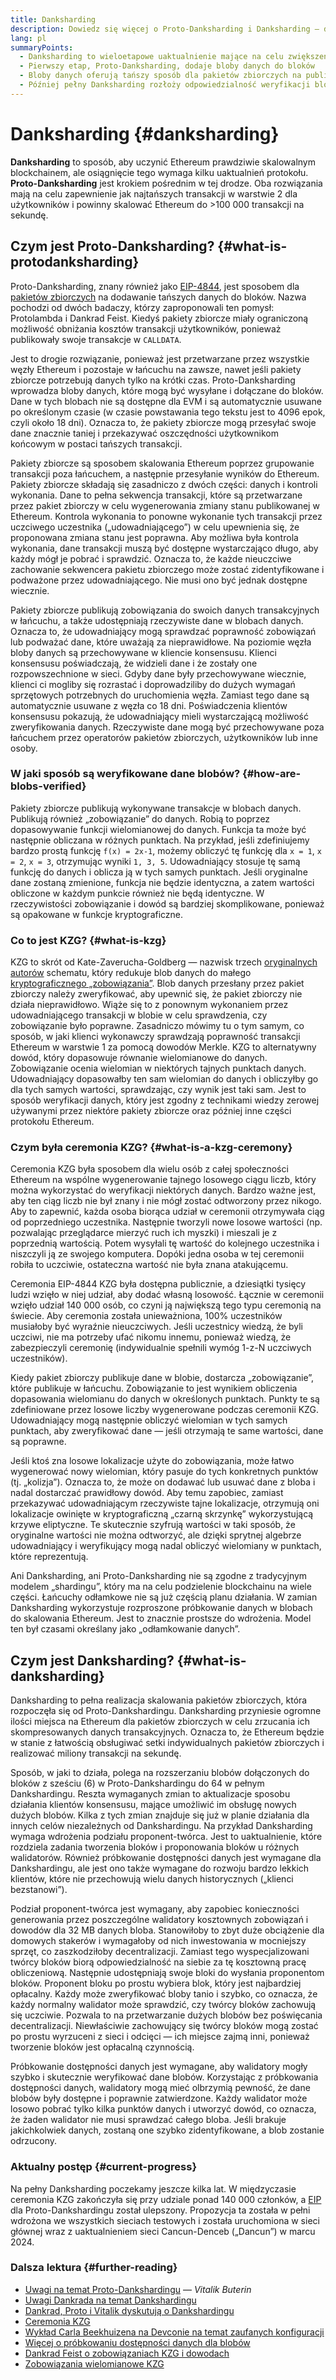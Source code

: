 ```yaml
---
title: Danksharding
description: Dowiedz się więcej o Proto-Danksharding i Danksharding — dwóch sukcesywnych uaktualnieniach do skalowania Ethereum.
lang: pl
summaryPoints:
  - Danksharding to wieloetapowe uaktualnienie mające na celu zwiększenie skalowalności i przepustowości Ethereum.
  - Pierwszy etap, Proto-Danksharding, dodaje bloby danych do bloków
  - Bloby danych oferują tańszy sposób dla pakietów zbiorczych na publikowanie danych w Ethereum, a koszty te mogą być przenoszone na użytkowników w postaci niższych opłat transakcyjnych.
  - Później pełny Danksharding rozłoży odpowiedzialność weryfikacji blobów danych na podzbiory węzłów, dodatkowo skalując Ethereum do ponad 100.000 transakcji na sekundę.
---
```


# Danksharding {#danksharding}

**Danksharding** to sposób, aby uczynić Ethereum prawdziwie skalowalnym blockchainem, ale osiągnięcie tego wymaga kilku uaktualnień protokołu. **Proto-Danksharding** jest krokiem pośrednim w tej drodze. Oba rozwiązania mają na celu zapewnienie jak najtańszych transakcji w warstwie 2 dla użytkowników i powinny skalować Ethereum do >100 000 transakcji na sekundę.

## Czym jest Proto-Danksharding? {#what-is-protodanksharding}

Proto-Danksharding, znany również jako [EIP-4844](https://eips.ethereum.org/EIPS/eip-4844), jest sposobem dla [pakietów zbiorczych](/layer-2/#rollups) na dodawanie tańszych danych do bloków. Nazwa pochodzi od dwóch badaczy, którzy zaproponowali ten pomysł: Protolambda i Dankrad Feist. Kiedyś pakiety zbiorcze miały ograniczoną możliwość obniżania kosztów transakcji użytkowników, ponieważ publikowały swoje transakcje w `CALLDATA`.

Jest to drogie rozwiązanie, ponieważ jest przetwarzane przez wszystkie węzły Ethereum i pozostaje w łańcuchu na zawsze, nawet jeśli pakiety zbiorcze potrzebują danych tylko na krótki czas. Proto-Danksharding wprowadza bloby danych, które mogą być wysyłane i dołączane do bloków. Dane w tych blobach nie są dostępne dla EVM i są automatycznie usuwane po określonym czasie (w czasie powstawania tego tekstu jest to 4096 epok, czyli około 18 dni). Oznacza to, że pakiety zbiorcze mogą przesyłać swoje dane znacznie taniej i przekazywać oszczędności użytkownikom końcowym w postaci tańszych transakcji.

<ExpandableCard title="Dlaczego dzięki blobom pakiety zbiorcze są tańsze?" eventCategory="/roadmap/danksharding" eventName="clicked why do blocks make rollups cheaper?">

Pakiety zbiorcze są sposobem skalowania Ethereum poprzez grupowanie transakcji poza łańcuchem, a następnie przesyłanie wyników do Ethereum. Pakiety zbiorcze składają się zasadniczo z dwóch części: danych i kontroli wykonania. Dane to pełna sekwencja transakcji, które są przetwarzane przez pakiet zbiorczy w celu wygenerowania zmiany stanu publikowanej w Ethereum. Kontrola wykonania to ponowne wykonanie tych transakcji przez uczciwego uczestnika („udowadniającego”) w celu upewnienia się, że proponowana zmiana stanu jest poprawna. Aby możliwa była kontrola wykonania, dane transakcji muszą być dostępne wystarczająco długo, aby każdy mógł je pobrać i sprawdzić. Oznacza to, że każde nieuczciwe zachowanie sekwencera pakietu zbiorczego może zostać zidentyfikowane i podważone przez udowadniającego. Nie musi ono być jednak dostępne wiecznie.

</ExpandableCard>

<ExpandableCard title="Dlaczego usuwanie danych blobów jest właściwe?" eventCategory="/roadmap/danksharding" eventName="clicked why is it OK to delete the blob data?">

Pakiety zbiorcze publikują zobowiązania do swoich danych transakcyjnych w łańcuchu, a także udostępniają rzeczywiste dane w blobach danych. Oznacza to, że udowadniający mogą sprawdzać poprawność zobowiązań lub podważać dane, które uważają za nieprawidłowe. Na poziomie węzła bloby danych są przechowywane w kliencie konsensusu. Klienci konsensusu poświadczają, że widzieli dane i że zostały one rozpowszechnione w sieci. Gdyby dane były przechowywane wiecznie, klienci ci mogliby się rozrastać i doprowadziliby do dużych wymagań sprzętowych potrzebnych do uruchomienia węzła. Zamiast tego dane są automatycznie usuwane z węzła co 18 dni. Poświadczenia klientów konsensusu pokazują, że udowadniający mieli wystarczającą możliwość zweryfikowania danych. Rzeczywiste dane mogą być przechowywane poza łańcuchem przez operatorów pakietów zbiorczych, użytkowników lub inne osoby.

</ExpandableCard>

### W jaki sposób są weryfikowane dane blobów? {#how-are-blobs-verified}

Pakiety zbiorcze publikują wykonywane transakcje w blobach danych. Publikują również „zobowiązanie” do danych. Robią to poprzez dopasowywanie funkcji wielomianowej do danych. Funkcja ta może być następnie obliczana w różnych punktach. Na przykład, jeśli zdefiniujemy bardzo prostą funkcję `f(x) = 2x-1`, możemy obliczyć tę funkcję dla `x = 1`, `x = 2`, `x = 3`, otrzymując wyniki `1, 3, 5`. Udowadniający stosuje tę samą funkcję do danych i oblicza ją w tych samych punktach. Jeśli oryginalne dane zostaną zmienione, funkcja nie będzie identyczna, a zatem wartości obliczone w każdym punkcie również nie będą identyczne. W rzeczywistości zobowiązanie i dowód są bardziej skomplikowane, ponieważ są opakowane w funkcje kryptograficzne.

### Co to jest KZG? {#what-is-kzg}

KZG to skrót od Kate-Zaverucha-Goldberg — nazwisk trzech [oryginalnych autorów](https://link.springer.com/chapter/10.1007/978-3-642-17373-8_11) schematu, który redukuje blob danych do małego [kryptograficznego „zobowiązania”](https://dankradfeist.de/ethereum/2020/06/16/kate-polynomial-commitments.html). Blob danych przesłany przez pakiet zbiorczy należy zweryfikować, aby upewnić się, że pakiet zbiorczy nie działa nieprawidłowo. Wiąże się to z ponownym wykonaniem przez udowadniającego transakcji w blobie w celu sprawdzenia, czy zobowiązanie było poprawne. Zasadniczo mówimy tu o tym samym, co sposób, w jaki klienci wykonawczy sprawdzają poprawność transakcji Ethereum w warstwie 1 za pomocą dowodów Merkle. KZG to alternatywny dowód, który dopasowuje równanie wielomianowe do danych. Zobowiązanie ocenia wielomian w niektórych tajnych punktach danych. Udowadniający dopasowałby ten sam wielomian do danych i obliczyłby go dla tych samych wartości, sprawdzając, czy wynik jest taki sam. Jest to sposób weryfikacji danych, który jest zgodny z technikami wiedzy zerowej używanymi przez niektóre pakiety zbiorcze oraz później inne części protokołu Ethereum.

### Czym była ceremonia KZG? {#what-is-a-kzg-ceremony}

Ceremonia KZG była sposobem dla wielu osób z całej społeczności Ethereum na wspólne wygenerowanie tajnego losowego ciągu liczb, który można wykorzystać do weryfikacji niektórych danych. Bardzo ważne jest, aby ten ciąg liczb nie był znany i nie mógł zostać odtworzony przez nikogo. Aby to zapewnić, każda osoba biorąca udział w ceremonii otrzymywała ciąg od poprzedniego uczestnika. Następnie tworzyli nowe losowe wartości (np. pozwalając przeglądarce mierzyć ruch ich myszki) i mieszali je z poprzednią wartością. Potem wysyłali tę wartość do kolejnego uczestnika i niszczyli ją ze swojego komputera. Dopóki jedna osoba w tej ceremonii robiła to uczciwie, ostateczna wartość nie była znana atakującemu.

Ceremonia EIP-4844 KZG była dostępna publicznie, a dziesiątki tysięcy ludzi wzięło w niej udział, aby dodać własną losowość. Łącznie w ceremonii wzięło udział 140 000 osób, co czyni ją największą tego typu ceremonią na świecie. Aby ceremonia została unieważniona, 100% uczestników musiałoby być wyraźnie nieuczciwych. Jeśli uczestnicy wiedzą, że byli uczciwi, nie ma potrzeby ufać nikomu innemu, ponieważ wiedzą, że zabezpieczyli ceremonię (indywidualnie spełnili wymóg 1-z-N uczciwych uczestników).

<ExpandableCard title="Do czego służy losowa liczba z ceremonii KZG?" eventCategory="/roadmap/danksharding" eventName="clicked why is the random number from the KZG ceremony used for?">

Kiedy pakiet zbiorczy publikuje dane w blobie, dostarcza „zobowiązanie”, które publikuje w łańcuchu. Zobowiązanie to jest wynikiem obliczenia dopasowania wielomianu do danych w określonych punktach. Punkty te są zdefiniowane przez losowe liczby wygenerowane podczas ceremonii KZG. Udowadniający mogą następnie obliczyć wielomian w tych samych punktach, aby zweryfikować dane — jeśli otrzymają te same wartości, dane są poprawne.

</ExpandableCard>

<ExpandableCard title="Dlaczego losowe dane KZG muszą pozostać tajne?" eventCategory="/roadmap/danksharding" eventName="clicked why does the KZG random data have to stay secret?">

Jeśli ktoś zna losowe lokalizacje użyte do zobowiązania, może łatwo wygenerować nowy wielomian, który pasuje do tych konkretnych punktów (tj. „kolizja”). Oznacza to, że może on dodawać lub usuwać dane z bloba i nadal dostarczać prawidłowy dowód. Aby temu zapobiec, zamiast przekazywać udowadniającym rzeczywiste tajne lokalizacje, otrzymują oni lokalizacje owinięte w kryptograficzną „czarną skrzynkę” wykorzystującą krzywe eliptyczne. Te skutecznie szyfrują wartości w taki sposób, że oryginalne wartości nie można odtworzyć, ale dzięki sprytnej algebrze udowadniający i weryfikujący mogą nadal obliczyć wielomiany w punktach, które reprezentują.

</ExpandableCard>

<Alert variant="warning" className="mb-8">
  Ani Danksharding, ani Proto-Danksharding nie są zgodne z tradycyjnym modelem „shardingu”, który ma na celu podzielenie blockchainu na wiele części. Łańcuchy odłamkowe nie są już częścią planu działania. W zamian Danksharding wykorzystuje rozproszone próbkowanie danych w blobach do skalowania Ethereum. Jest to znacznie prostsze do wdrożenia. Model ten był czasami określany jako „odłamkowanie danych”.
</Alert>

## Czym jest Danksharding? {#what-is-danksharding}

Danksharding to pełna realizacja skalowania pakietów zbiorczych, która rozpoczęła się od Proto-Dankshardingu. Danksharding przyniesie ogromne ilości miejsca na Ethereum dla pakietów zbiorczych w celu zrzucania ich skompresowanych danych transakcyjnych. Oznacza to, że Ethereum będzie w stanie z łatwością obsługiwać setki indywidualnych pakietów zbiorczych i realizować miliony transakcji na sekundę.

Sposób, w jaki to działa, polega na rozszerzaniu blobów dołączonych do bloków z sześciu (6) w Proto-Dankshardingu do 64 w pełnym Dankshardingu. Reszta wymaganych zmian to aktualizacje sposobu działania klientów konsensusu, mające umożliwić im obsługę nowych dużych blobów. Kilka z tych zmian znajduje się już w planie działania dla innych celów niezależnych od Dankshardingu. Na przykład Danksharding wymaga wdrożenia podziału proponent-twórca. Jest to uaktualnienie, które rozdziela zadania tworzenia bloków i proponowania bloków u różnych walidatorów. Również próbkowanie dostępności danych jest wymagane dla Dankshardingu, ale jest ono także wymagane do rozwoju bardzo lekkich klientów, które nie przechowują wielu danych historycznych („klienci bezstanowi”).

<ExpandableCard title="Dlaczego Danksharding wymaga podziału proponent-twórca?" eventCategory="/roadmap/danksharding" eventName="clicked why does danksharding require proposer-builder separation?">

Podział proponent-twórca jest wymagany, aby zapobiec konieczności generowania przez poszczególne walidatory kosztownych zobowiązań i dowodów dla 32 MB danych bloba. Stanowiłoby to zbyt duże obciążenie dla domowych stakerów i wymagałoby od nich inwestowania w mocniejszy sprzęt, co zaszkodziłoby decentralizacji. Zamiast tego wyspecjalizowani twórcy bloków biorą odpowiedzialność na siebie za tę kosztowną pracę obliczeniową. Następnie udostępniają swoje bloki do wysłania proponentom bloków. Proponent bloku po prostu wybiera blok, który jest najbardziej opłacalny. Każdy może zweryfikować bloby tanio i szybko, co oznacza, że każdy normalny walidator może sprawdzić, czy twórcy bloków zachowują się uczciwie. Pozwala to na przetwarzanie dużych blobów bez poświęcania decentralizacji. Niewłaściwie zachowujący się twórcy bloków mogą zostać po prostu wyrzuceni z sieci i odcięci — ich miejsce zajmą inni, ponieważ tworzenie bloków jest opłacalną czynnością.

</ExpandableCard>

<ExpandableCard title="Dlaczego Danksharding wymaga próbkowania dostępności danych?" eventCategory="/roadmap/danksharding" eventName="clicked why does danksharding require data availability sampling?">

Próbkowanie dostępności danych jest wymagane, aby walidatory mogły szybko i skutecznie weryfikować dane blobów. Korzystając z próbkowania dostępności danych, walidatory mogą mieć olbrzymią pewność, że dane blobów były dostępne i poprawnie zatwierdzone. Każdy walidator może losowo pobrać tylko kilka punktów danych i utworzyć dowód, co oznacza, że żaden walidator nie musi sprawdzać całego bloba. Jeśli brakuje jakichkolwiek danych, zostaną one szybko zidentyfikowane, a blob zostanie odrzucony.

</ExpandableCard>

### Aktualny postęp {#current-progress}

Na pełny Danksharding poczekamy jeszcze kilka lat. W międzyczasie ceremonia KZG zakończyła się przy udziale ponad 140 000 członków, a [EIP](https://eips.ethereum.org/EIPS/eip-4844) dla Proto-Dankshardingu został ulepszony. Propozycja ta została w pełni wdrożona we wszystkich sieciach testowych i została uruchomiona w sieci głównej wraz z uaktualnieniem sieci Cancun-Denceb („Dancun”) w marcu 2024.

### Dalsza lektura {#further-reading}

- [Uwagi na temat Proto-Dankshardingu](https://notes.ethereum.org/@vbuterin/proto_danksharding_faq) — _Vitalik Buterin_
- [Uwagi Dankrada na temat Dankshardingu](https://notes.ethereum.org/@dankrad/new_sharding)
- [Dankrad, Proto i Vitalik dyskutują o Dankshardingu](https://www.youtube.com/watch?v=N5p0TB77flM)
- [Ceremonia KZG](https://ceremony.ethereum.org/)
- [Wykład Carla Beekhuizena na Devconie na temat zaufanych konfiguracji](https://archive.devcon.org/archive/watch/6/the-kzg-ceremony-or-how-i-learnt-to-stop-worrying-and-love-trusted-setups/?tab=YouTube)
- [Więcej o próbkowaniu dostępności danych dla blobów](https://hackmd.io/@vbuterin/sharding_proposal#ELI5-data-availability-sampling)
- [Dankrad Feist o zobowiązaniach KZG i dowodach](https://youtu.be/8L2C6RDMV9Q)
- [Zobowiązania wielomianowe KZG](https://dankradfeist.de/ethereum/2020/06/16/kate-polynomial-commitments.html)
